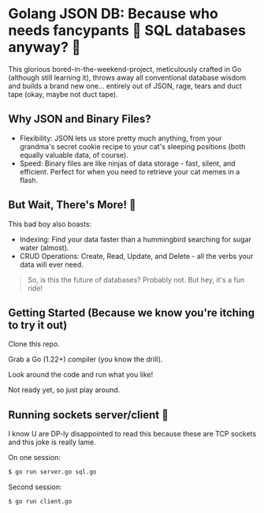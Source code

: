 # Golang JSON DB: Because who needs fancypants :jeans: SQL databases anyway? :rofl:

This glorious bored-in-the-weekend-project, meticulously crafted in Go (although still learning it), throws away all conventional database wisdom and builds a brand new one... entirely out of JSON, rage, tears and duct tape (okay, maybe not duct tape).

## Why JSON and Binary Files?

- Flexibility: JSON lets us store pretty much anything, from your grandma's secret cookie recipe to your cat's sleeping positions (both equally valuable data, of course).
- Speed: Binary files are like ninjas of data storage - fast, silent, and efficient. Perfect for when you need to retrieve your cat memes in a flash.

## But Wait, There's More! :exploding_head:

This bad boy also boasts:

- Indexing: Find your data faster than a hummingbird searching for sugar water (almost).
- CRUD Operations: Create, Read, Update, and Delete - all the verbs your data will ever need.

> So, is this the future of databases? Probably not. But hey, it's a fun ride!

## Getting Started (Because we know you're itching to try it out)

Clone this repo.

Grab a Go (1.22+) compiler (you know the drill).

Look around the code and run what you like!

Not ready yet, so just play around.

## Running sockets server/client :handshake:

I know U are DP-ly disappointed to read this because these are TCP sockets and this joke is really lame.

On one session:
```bash
$ go run server.go sql.go
```

Second session:
```bash
$ go run client.go
```
